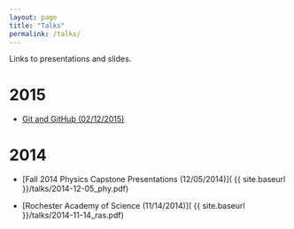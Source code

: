 ```yaml
---
layout: page
title: "Talks"
permalink: /talks/
---
```


Links to presentations and slides.

# 2015

- [Git and GitHub (02/12/2015)](
    https://www.youtube.com/watch?v=irZF1VYDHJA)

# 2014

- [Fall 2014 Physics Capstone Presentations (12/05/2014)](
    {{ site.baseurl }}/talks/2014-12-05_phy.pdf)

- [Rochester Academy of Science (11/14/2014)](
    {{ site.baseurl }}/talks/2014-11-14_ras.pdf)
